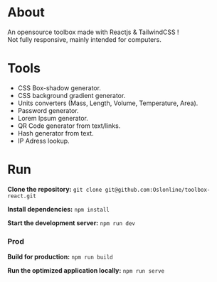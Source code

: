 # About

An opensource toolbox made with Reactjs & TailwindCSS !
<br>
Not fully responsive, mainly intended for computers.
<br>

# Tools

- CSS Box-shadow generator.
- CSS background gradient generator.
- Units converters (Mass, Length, Volume, Temperature, Area).
- Password generator.
- Lorem Ipsum generator.
- QR Code generator from text/links.
- Hash generator from text.
- IP Adress lookup.

# Run

**Clone the repository:**
`git clone git@github.com:Oslonline/toolbox-react.git`

**Install dependencies:**
`npm install`

**Start the development server:**
`npm run dev`

### Prod
**Build for production:**
`npm run build`

**Run the optimized application locally:**
`npm run serve`